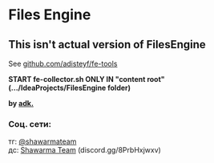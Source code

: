 # Files Engine
## This isn't actual version of FilesEngine
See [github.com/adisteyf/fe-tools](https://github.com/adisteyf/fe-tools)

**START fe-collector.sh ONLY IN "content root" (.../IdeaProjects/FilesEngine folder)**

**by [adk.](https://github.com/adisteyf)**
### Соц. сети:
тг: [@shawarmateam](https://t.me/shawarmateam)<br>
дс: [Shawarma Team](discord.gg/8PrbHxjwxv) (discord.gg/8PrbHxjwxv)
